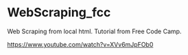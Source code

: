 # WebScraping_fcc
Web Scraping from local html. Tutorial from Free Code Camp. 

https://www.youtube.com/watch?v=XVv6mJpFOb0
